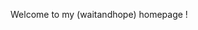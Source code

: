 Welcome to my (waitandhope) homepage !




[1. Morita-Therapy 森田疗法]: https://mywaitandhope.github.io/Morita-Therapy/
